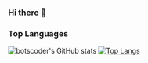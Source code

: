 ### Hi there 👋
### Top Languages

![botscoder's GitHub stats](https://github-readme-stats.vercel.app/api?username=botscoder&show_icons=true&theme=radical)
[![Top Langs](https://github-readme-stats.vercel.app/api/top-langs/?username=botscoder&layout=compact)](https://github.com/anuraghazra/github-readme-stats)
